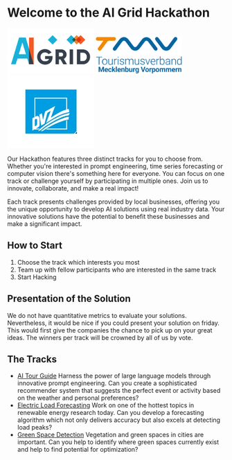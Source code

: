 # Welcome to the AI Grid Hackathon
<img src="imgs/ai_grid.png" width="200">
<img src="imgs/tourism.svg" width="200">
<img src="imgs/dvz-mz-logo.webp" width="200">

Our Hackathon features three distinct tracks for you to choose from. Whether you're interested in prompt engineering, time series forecasting or computer vision there's something here for everyone. You can focus on one track or challenge yourself by participating in multiple ones. Join us to innovate, collaborate, and make a real impact!

Each track presents challenges provided by local businesses, offering you the unique opportunity to develop AI solutions using real industry data. Your innovative solutions have the potential to benefit these businesses and make a significant impact.

## How to Start

1. Choose the track which interests you most
2. Team up with fellow participants who are interested in the same track
3. Start Hacking

## Presentation of the Solution

We do not have quantitative metrics to evaluate your solutions. Nevertheless, it would be nice if you could present your solution on friday. This would first give the companies the chance to pick up on your great ideas. The winners per track will be crowned by all of us by vote.

## The Tracks

- [AI Tour Guide](tourism_mv.md) Harness the power of large language models through innovative prompt engineering. Can you create a sophisticated recommender system that suggests the perfect event or activity based on the weather and personal preferences?
- [Electric Load Forecasting](time_series_forecasting.md) Work on one of the hottest topics in renewable energy research today. Can you develop a forecasting algorithm which not only delivers accuracy but also excels at detecting load peaks?
- [Green Space Detection](green_space_detection.md) Vegetation and green spaces in cities are important. Can you help to identify where green spaces currently exist and help to find potential for optimization?

